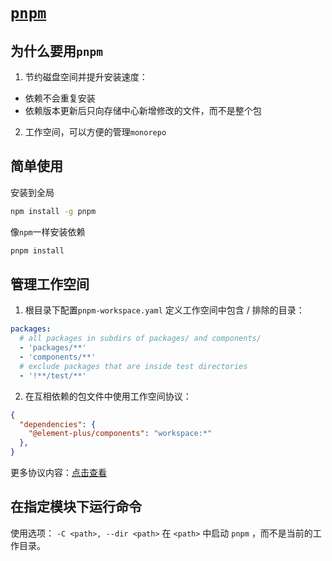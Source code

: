 # [`pnpm`](https://pnpm.io/zh/next/motivation)

## 为什么要用`pnpm`

1. 节约磁盘空间并提升安装速度：
  - 依赖不会重复安装
  - 依赖版本更新后只向存储中心新增修改的文件，而不是整个包

2. 工作空间，可以方便的管理`monorepo`

## 简单使用

安装到全局
```bash
npm install -g pnpm
```

像`npm`一样安装依赖
```bash
pnpm install
```

## 管理工作空间

1. 根目录下配置`pnpm-workspace.yaml`
定义工作空间中包含 / 排除的目录：
```yaml
packages:
  # all packages in subdirs of packages/ and components/
  - 'packages/**'
  - 'components/**'
  # exclude packages that are inside test directories
  - '!**/test/**'
```

2. 在互相依赖的包文件中使用工作空间协议：
```json
{
  "dependencies": {
    "@element-plus/components": "workspace:*"
  },
}
```
更多协议内容：[点击查看](https://pnpm.io/zh/next/workspaces)

## 在指定模块下运行命令
使用选项：
`-C <path>, --dir <path>`
在 `<path>` 中启动 `pnpm` ，而不是当前的工作目录。